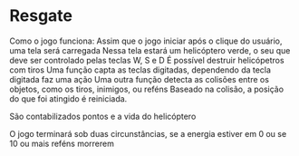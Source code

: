 # Resgate

Como o jogo funciona:
Assim que o jogo iniciar após o clique do usuário, uma tela será carregada
Nessa tela estará um helicóptero verde, o seu que deve ser controlado pelas teclas W, S e D
É possível destruir helicópetros com tiros
Uma função capta as teclas digitadas, dependendo da tecla digitada faz uma ação
Uma outra função detecta as colisões entre os objetos, como os tiros, inimigos, ou reféns
Baseado na colisão, a posição do que foi atingido é reiniciada.

São contabilizados pontos e a vida do helicóptero

O jogo terminará sob duas circunstâncias, se a energia estiver em 0 ou se 10 ou mais reféns morrerem
